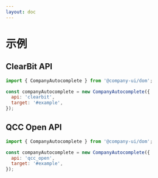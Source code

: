 ```yaml
---
layout: doc
---
```


# 示例

<script setup lang="ts">
import { getCurrentInstance, ref, onMounted } from 'vue';
// import { CompanyAutocomplete } from '../../../src/main';

const app = getCurrentInstance();

const apiType = ref('clearbit');

onMounted(() => {
  // new CompanyAutocomplete({
  //   api: 'clearbit',
  //   target: '#clearbit_input',
  //   autoFocus: true
  // });
  // new CompanyAutocomplete({
  //   api: 'qcc_open',
  //   target: '#qcc_open_input',
  //   autoFocus: true
  // });
})
</script>

## ClearBit API

<div id="clearbit_input">
</div>

```js
import { CompanyAutocomplete } from '@company-ui/dom';

const companyAutocomplete = new CompanyAutocomplete({
  api: 'clearbit',
  target: '#example',
});
```

## QCC Open API

<div id="qcc_open_input">
</div>

```js
import { CompanyAutocomplete } from '@company-ui/dom';

const companyAutocomplete = new CompanyAutocomplete({
  api: 'qcc_open',
  target: '#example',
});
```
